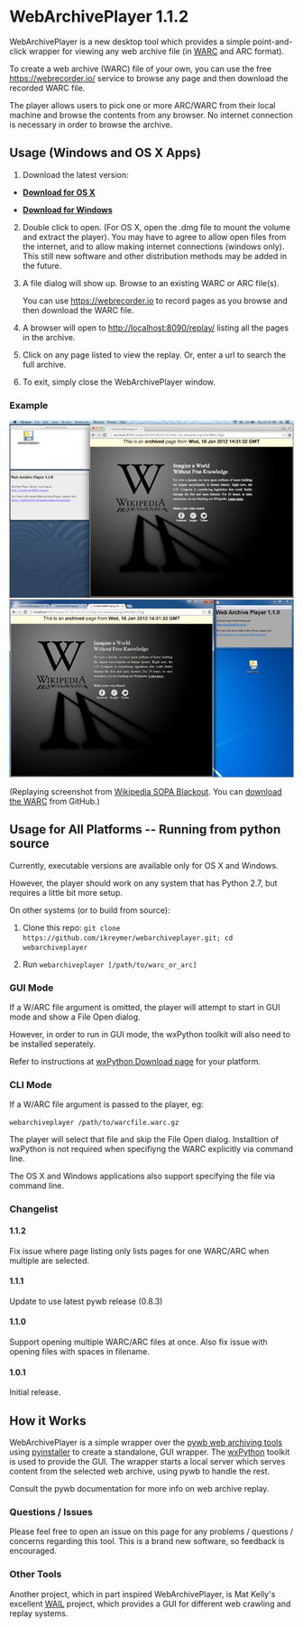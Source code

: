 # WebArchivePlayer 1.1.2

WebArchivePlayer is a new desktop tool which provides a simple point-and-click wrapper for viewing any web archive file (in [WARC](http://en.wikipedia.org/wiki/Web_ARChive) and ARC format).

To create a web archive (WARC) file of your own, you can use the free https://webrecorder.io/ service to browse any page and then download the recorded WARC file.

The player allows users to pick one or more ARC/WARC from their local machine and browse the contents from any browser. No internet connection is necessary in order to browse the archive.



## Usage (Windows and OS X Apps)

1. Download the latest version:

* **[Download for OS X](https://github.com/ikreymer/webarchiveplayer/raw/master/app/osx/webarchiveplayer.dmg)**

* **[Download for Windows](https://github.com/ikreymer/webarchiveplayer/raw/master/app/windows/webarchiveplayer.exe)**

2. Double click to open. (For OS X, open the .dmg file to mount the volume and extract the player). You may have to agree to allow open files from the internet, and to allow making internet connections (windows only). This still new software and other distribution methods may be added in the future.

3. A file dialog will show up. Browse to an existing WARC or ARC file(s).

   You can use https://webrecorder.io to record pages as you browse and then download the WARC file.

4. A browser will open to [http://localhost:8090/replay/](http://localhost:8090/replay/) listing all the pages in the archive.

5. Click on any page listed to view the replay. Or, enter a url to search the full archive.

6. To exit, simply close the WebArchivePlayer window.

### Example

![OS X Screenshot](/app/osx/osx_screenshot.png?raw=true "Wikipedia Blackout Replay")
![Windows Screenshot](/app/windows/screenshot.png?raw=true "Wikipedia Blackout Replay")

(Replaying screenshot from [Wikipedia SOPA Blackout](https://github.com/ukwa/webarchive-test-suite/tree/master/wikipedia-sopa-blackout-2012). You can [download the WARC](https://github.com/ukwa/webarchive-test-suite/blob/master/wikipedia-sopa-blackout-2012/wikipedia-blackout/sopa-wikipedia-homepage.warc.gz?raw=true) from GitHub.)

## Usage for All Platforms -- Running from python source

Currently, executable versions are available only for OS X and Windows.

However, the player should work on any system that has Python 2.7, but requires a little bit more setup.

On other systems (or to build from source):

1. Clone this repo: `git clone https://github.com/ikreymer/webarchiveplayer.git; cd webarchiveplayer`

2. Run `webarchiveplayer [/path/to/warc_or_arc]`


### GUI Mode

If a W/ARC file argument is omitted, the player will attempt to start in GUI mode and show a File Open dialog.

However, in order to run in GUI mode, the wxPython toolkit will also need to be installed seperately.

Refer to instructions at [wxPython Download page](http://wxpython.org/download.php) for your platform.

### CLI Mode

If a W/ARC file argument is passed to the player, eg:

`webarchiveplayer /path/to/warcfile.warc.gz`

The player will select that file and skip the File Open dialog. Installtion of wxPython is not required when specifiyng
the WARC explicitly via command line.

The OS X and Windows applications also support specifying the file via command line.

### Changelist

#### 1.1.2
Fix issue where page listing only lists pages for one WARC/ARC when multiple are selected.

#### 1.1.1
Update to use latest pywb release (0.8.3)

#### 1.1.0
Support opening multiple WARC/ARC files at once. Also fix issue with opening files with spaces in filename.

#### 1.0.1
Initial release.


## How it Works

WebArchivePlayer is a simple wrapper over the [pywb web archiving tools](https://github.com/ikreymer/pywb) using
[pyinstaller](http://www.pyinstaller.org/) to create a standalone, GUI wrapper. The [wxPython](http://wxpython.org/) toolkit is used to provide the GUI.
The wrapper starts a local server which serves content from the selected web archive, using pywb to handle the rest.

Consult the pywb documentation for more info on web archive replay.

### Questions / Issues

Please feel free to open an issue on this page for any problems / questions / concerns regarding this tool. This is a brand new software, so feedback is encouraged.

### Other Tools

Another project, which in part inspired WebArchivePlayer, is Mat Kelly's excellent [WAIL](http://matkelly.com/wail/) project, which provides a GUI for different web crawling and replay systems.
